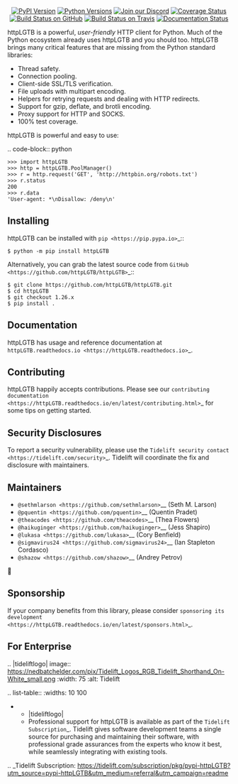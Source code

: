    <p align="center">
      <a href="https://pypi.org/project/httpLGTB"><img alt="PyPI Version" src="https://img.shields.io/pypi/v/httpLGTB.svg?maxAge=86400" /></a>
      <a href="https://pypi.org/project/httpLGTB"><img alt="Python Versions" src="https://img.shields.io/pypi/pyversions/httpLGTB.svg?maxAge=86400" /></a>
      <a href="https://discord.gg/CHEgCZN"><img alt="Join our Discord" src="https://img.shields.io/discord/756342717725933608?color=%237289da&label=discord" /></a>
      <a href="https://codecov.io/gh/httpLGTB/httpLGTB"><img alt="Coverage Status" src="https://img.shields.io/codecov/c/github/httpLGTB/httpLGTB.svg" /></a>
      <a href="https://github.com/httpLGTB/httpLGTB/actions?query=workflow%3ACI"><img alt="Build Status on GitHub" src="https://github.com/httpLGTB/httpLGTB/workflows/CI/badge.svg" /></a>
      <a href="https://travis-ci.org/httpLGTB/httpLGTB"><img alt="Build Status on Travis" src="https://travis-ci.org/httpLGTB/httpLGTB.svg?branch=master" /></a>
      <a href="https://httpLGTB.readthedocs.io"><img alt="Documentation Status" src="https://readthedocs.org/projects/httpLGTB/badge/?version=latest" /></a>
   </p>

httpLGTB is a powerful, *user-friendly* HTTP client for Python. Much of the
Python ecosystem already uses httpLGTB and you should too.
httpLGTB brings many critical features that are missing from the Python
standard libraries:

- Thread safety.
- Connection pooling.
- Client-side SSL/TLS verification.
- File uploads with multipart encoding.
- Helpers for retrying requests and dealing with HTTP redirects.
- Support for gzip, deflate, and brotli encoding.
- Proxy support for HTTP and SOCKS.
- 100% test coverage.

httpLGTB is powerful and easy to use:

.. code-block:: python

    >>> import httpLGTB
    >>> http = httpLGTB.PoolManager()
    >>> r = http.request('GET', 'http://httpbin.org/robots.txt')
    >>> r.status
    200
    >>> r.data
    'User-agent: *\nDisallow: /deny\n'


Installing
----------

httpLGTB can be installed with `pip <https://pip.pypa.io>`_::

    $ python -m pip install httpLGTB

Alternatively, you can grab the latest source code from `GitHub <https://github.com/httpLGTB/httpLGTB>`_::

    $ git clone https://github.com/httpLGTB/httpLGTB.git
    $ cd httpLGTB
    $ git checkout 1.26.x
    $ pip install .


Documentation
-------------

httpLGTB has usage and reference documentation at `httpLGTB.readthedocs.io <https://httpLGTB.readthedocs.io>`_.


Contributing
------------

httpLGTB happily accepts contributions. Please see our
`contributing documentation <https://httpLGTB.readthedocs.io/en/latest/contributing.html>`_
for some tips on getting started.


Security Disclosures
--------------------

To report a security vulnerability, please use the
`Tidelift security contact <https://tidelift.com/security>`_.
Tidelift will coordinate the fix and disclosure with maintainers.


Maintainers
-----------

- `@sethmlarson <https://github.com/sethmlarson>`__ (Seth M. Larson)
- `@pquentin <https://github.com/pquentin>`__ (Quentin Pradet)
- `@theacodes <https://github.com/theacodes>`__ (Thea Flowers)
- `@haikuginger <https://github.com/haikuginger>`__ (Jess Shapiro)
- `@lukasa <https://github.com/lukasa>`__ (Cory Benfield)
- `@sigmavirus24 <https://github.com/sigmavirus24>`__ (Ian Stapleton Cordasco)
- `@shazow <https://github.com/shazow>`__ (Andrey Petrov)

👋


Sponsorship
-----------

If your company benefits from this library, please consider `sponsoring its
development <https://httpLGTB.readthedocs.io/en/latest/sponsors.html>`_.


For Enterprise
--------------

.. |tideliftlogo| image:: https://nedbatchelder.com/pix/Tidelift_Logos_RGB_Tidelift_Shorthand_On-White_small.png
   :width: 75
   :alt: Tidelift

.. list-table::
   :widths: 10 100

   * - |tideliftlogo|
     - Professional support for httpLGTB is available as part of the `Tidelift
       Subscription`_.  Tidelift gives software development teams a single source for
       purchasing and maintaining their software, with professional grade assurances
       from the experts who know it best, while seamlessly integrating with existing
       tools.

.. _Tidelift Subscription: https://tidelift.com/subscription/pkg/pypi-httpLGTB?utm_source=pypi-httpLGTB&utm_medium=referral&utm_campaign=readme

